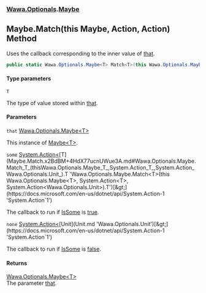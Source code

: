 ### [Wawa.Optionals](Wawa.Optionals.md 'Wawa.Optionals').[Maybe](Maybe.md 'Wawa.Optionals.Maybe')

## Maybe.Match<T>(this Maybe<T>, Action<T>, Action<Unit>) Method

Uses the callback corresponding to the inner value of [that](Maybe.Match.x2BdBM+4HdX77ucnUWue3A.md#Wawa.Optionals.Maybe.Match_T_(thisWawa.Optionals.Maybe_T_,System.Action_T_,System.Action_Wawa.Optionals.Unit_).that 'Wawa.Optionals.Maybe.Match<T>(this Wawa.Optionals.Maybe<T>, System.Action<T>, System.Action<Wawa.Optionals.Unit>).that').

```csharp
public static Wawa.Optionals.Maybe<T> Match<T>(this Wawa.Optionals.Maybe<T> that, System.Action<T> some=null, System.Action<Wawa.Optionals.Unit> none=null);
```
#### Type parameters

<a name='Wawa.Optionals.Maybe.Match_T_(thisWawa.Optionals.Maybe_T_,System.Action_T_,System.Action_Wawa.Optionals.Unit_).T'></a>

`T`

The type of value stored within [that](Maybe.Match.x2BdBM+4HdX77ucnUWue3A.md#Wawa.Optionals.Maybe.Match_T_(thisWawa.Optionals.Maybe_T_,System.Action_T_,System.Action_Wawa.Optionals.Unit_).that 'Wawa.Optionals.Maybe.Match<T>(this Wawa.Optionals.Maybe<T>, System.Action<T>, System.Action<Wawa.Optionals.Unit>).that').
#### Parameters

<a name='Wawa.Optionals.Maybe.Match_T_(thisWawa.Optionals.Maybe_T_,System.Action_T_,System.Action_Wawa.Optionals.Unit_).that'></a>

`that` [Wawa.Optionals.Maybe&lt;](Maybe_T_.md 'Wawa.Optionals.Maybe<T>')[T](Maybe.Match.x2BdBM+4HdX77ucnUWue3A.md#Wawa.Optionals.Maybe.Match_T_(thisWawa.Optionals.Maybe_T_,System.Action_T_,System.Action_Wawa.Optionals.Unit_).T 'Wawa.Optionals.Maybe.Match<T>(this Wawa.Optionals.Maybe<T>, System.Action<T>, System.Action<Wawa.Optionals.Unit>).T')[&gt;](Maybe_T_.md 'Wawa.Optionals.Maybe<T>')

This instance of [Maybe&lt;T&gt;](Maybe_T_.md 'Wawa.Optionals.Maybe<T>').

<a name='Wawa.Optionals.Maybe.Match_T_(thisWawa.Optionals.Maybe_T_,System.Action_T_,System.Action_Wawa.Optionals.Unit_).some'></a>

`some` [System.Action&lt;](https://docs.microsoft.com/en-us/dotnet/api/System.Action-1 'System.Action`1')[T](Maybe.Match.x2BdBM+4HdX77ucnUWue3A.md#Wawa.Optionals.Maybe.Match_T_(thisWawa.Optionals.Maybe_T_,System.Action_T_,System.Action_Wawa.Optionals.Unit_).T 'Wawa.Optionals.Maybe.Match<T>(this Wawa.Optionals.Maybe<T>, System.Action<T>, System.Action<Wawa.Optionals.Unit>).T')[&gt;](https://docs.microsoft.com/en-us/dotnet/api/System.Action-1 'System.Action`1')

The callback to run if [IsSome](Maybe_T_.IsSome.md 'Wawa.Optionals.Maybe<T>.IsSome') is [true](https://docs.microsoft.com/en-us/dotnet/csharp/language-reference/builtin-types/bool 'https://docs.microsoft.com/en-us/dotnet/csharp/language-reference/builtin-types/bool').

<a name='Wawa.Optionals.Maybe.Match_T_(thisWawa.Optionals.Maybe_T_,System.Action_T_,System.Action_Wawa.Optionals.Unit_).none'></a>

`none` [System.Action&lt;](https://docs.microsoft.com/en-us/dotnet/api/System.Action-1 'System.Action`1')[Unit](Unit.md 'Wawa.Optionals.Unit')[&gt;](https://docs.microsoft.com/en-us/dotnet/api/System.Action-1 'System.Action`1')

The callback to run if [IsSome](Maybe_T_.IsSome.md 'Wawa.Optionals.Maybe<T>.IsSome') is [false](https://docs.microsoft.com/en-us/dotnet/csharp/language-reference/builtin-types/bool 'https://docs.microsoft.com/en-us/dotnet/csharp/language-reference/builtin-types/bool').

#### Returns
[Wawa.Optionals.Maybe&lt;](Maybe_T_.md 'Wawa.Optionals.Maybe<T>')[T](Maybe.Match.x2BdBM+4HdX77ucnUWue3A.md#Wawa.Optionals.Maybe.Match_T_(thisWawa.Optionals.Maybe_T_,System.Action_T_,System.Action_Wawa.Optionals.Unit_).T 'Wawa.Optionals.Maybe.Match<T>(this Wawa.Optionals.Maybe<T>, System.Action<T>, System.Action<Wawa.Optionals.Unit>).T')[&gt;](Maybe_T_.md 'Wawa.Optionals.Maybe<T>')  
The parameter [that](Maybe.Match.x2BdBM+4HdX77ucnUWue3A.md#Wawa.Optionals.Maybe.Match_T_(thisWawa.Optionals.Maybe_T_,System.Action_T_,System.Action_Wawa.Optionals.Unit_).that 'Wawa.Optionals.Maybe.Match<T>(this Wawa.Optionals.Maybe<T>, System.Action<T>, System.Action<Wawa.Optionals.Unit>).that').